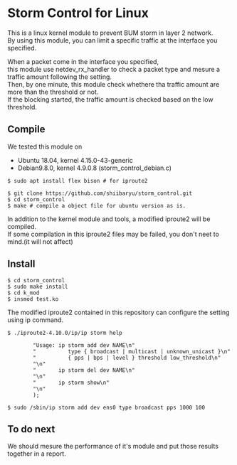 # Storm Control for Linux
This is a linux kernel module to prevent BUM storm in layer 2 network. <br>
By using this module, you can limit a specific traffic at the interface you specified.  <br>

When a packet come in the interface you specified, <br>
this module use netdev_rx_handler to check a packet type and mesure a traffic amount following the setting. <br>
Then, by one minute, this module check whethere tha traffic amount are more than the threshold or not. <br>
If the blocking started, the traffic amount is checked based on the low threshold.

## Compile
We tested this module on
- Ubuntu 18.04, kernel 4.15.0-43-generic
- Debian9.8.0, kernel 4.9.0.8 (storm_control_debian.c)

```shell-session
$ sudo apt install flex bison # for iproute2

$ git clone https://github.com/shiibaryu/storm_control.git
$ cd storm_control
$ make # compile a object file for ubuntu version as is.
```
In addition to the kernel module and tools, a modified iproute2 will
be compiled.<br>
If some compilation in this iproute2 files may be failed, you don't neet to mind.(it will not affect)<br>

## Install

```shell-session
$ cd storm_control
$ sudo make install
$ cd k_mod
$ insmod test.ko
```
The modified iproute2 contained in this repository can configure 
the setting using ip command.

```shell-session
$ ./iproute2-4.10.0/ip/ip storm help

		"Usage: ip storm add dev NAME\n"
		"          type { broadcast | multicast | unknown_unicast }\n"
		"          { pps | bps | level } threshold low_threshold\n"
		"\n"
		"       ip storm del dev NAME\n"
		"\n"
		"       ip storm show\n"
		"\n"
		);
    
$ sudo /sbin/ip storm add dev ens0 type broadcast pps 1000 100
```

## To do next

We should mesure the performance of it's module and put those results together in a report.
